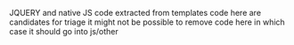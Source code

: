JQUERY and native JS code extracted from templates
code here are candidates for triage
it might not be possible to remove code here
in which case it should go into js/other
